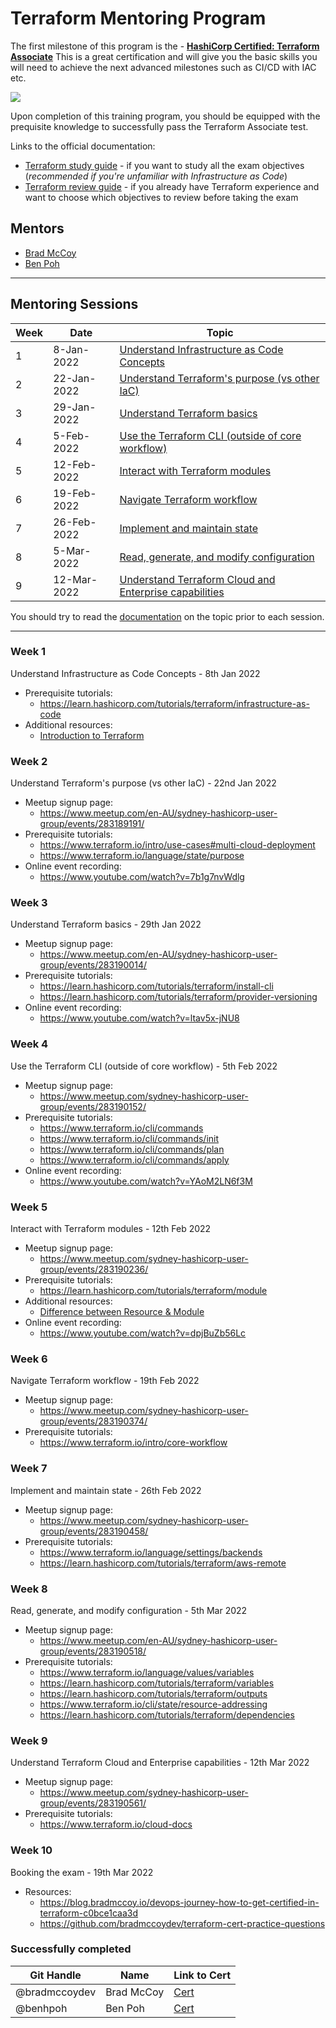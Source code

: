 # Terraform Mentoring Program

The first milestone of this program is the - [**HashiCorp Certified: Terraform Associate**](https://www.hashicorp.com/certification/terraform-associate) This is a great certification and will give you the basic skills you will need to achieve the next advanced milestones such as CI/CD with IAC etc.

<a href="https://www.hashicorp.com/certification/terraform-associate">
    <img src = "https://www.datocms-assets.com/2885/1586800192-terraformassociateweb.png?w=200"/>
</a>

Upon completion of this training program, you should be equipped with the prequisite knowledge to successfully pass the Terraform Associate test.

Links to the official documentation:
- [Terraform study guide](https://learn.hashicorp.com/tutorials/terraform/associate-study?in=terraform/certification) - if you want to study all the exam objectives (*recommended if you're unfamiliar with Infrastructure as Code*)
- [Terraform review guide](https://learn.hashicorp.com/tutorials/terraform/associate-review?in=terraform/certification) - if you already have Terraform experience and want to choose which objectives to review before taking the exam

## Mentors
- [Brad McCoy](https://github.com/bradmccoydev)
- [Ben Poh](https://github.com/benhpoh)

---
## Mentoring Sessions
| Week | Date | Topic |
| --- | --- | --- |
| 1 | 8-Jan-2022 | [Understand Infrastructure as Code Concepts](#week-1)|
| 2 | 22-Jan-2022 | [Understand Terraform's purpose (vs other IaC)](#week-2)|
| 3 | 29-Jan-2022 | [Understand Terraform basics](#week-3)|
| 4 | 5-Feb-2022 | [Use the Terraform CLI (outside of core workflow)](#week-4)|
| 5 | 12-Feb-2022 | [Interact with Terraform modules](#week-5)|
| 6 | 19-Feb-2022 | [Navigate Terraform workflow](#week-6)|
| 7 | 26-Feb-2022 | [Implement and maintain state](#week-7)|
| 8 | 5-Mar-2022 | [Read, generate, and modify configuration](#week-8)|
| 9 | 12-Mar-2022 | [Understand Terraform Cloud and Enterprise capabilities](#week-9)|

You should try to read the [documentation](https://learn.hashicorp.com/tutorials/terraform/associate-review?in=terraform/certification) on the topic prior to each session.

---
### Week 1
Understand Infrastructure as Code Concepts - 8th Jan 2022
- Prerequisite tutorials: 
    - https://learn.hashicorp.com/tutorials/terraform/infrastructure-as-code
- Additional resources:
    - [Introduction to Terraform](https://www.youtube.com/watch?v=2keKHXtvY5c)

### Week 2
Understand Terraform's purpose (vs other IaC) - 22nd Jan 2022
- Meetup signup page: 
    - https://www.meetup.com/en-AU/sydney-hashicorp-user-group/events/283189191/
- Prerequisite tutorials: 
    - https://www.terraform.io/intro/use-cases#multi-cloud-deployment
    - https://www.terraform.io/language/state/purpose
- Online event recording:
    - https://www.youtube.com/watch?v=7b1g7nvWdlg

### Week 3
Understand Terraform basics - 29th Jan 2022
- Meetup signup page: 
    - https://www.meetup.com/en-AU/sydney-hashicorp-user-group/events/283190014/
- Prerequisite tutorials: 
    - https://learn.hashicorp.com/tutorials/terraform/install-cli
    - https://learn.hashicorp.com/tutorials/terraform/provider-versioning
- Online event recording:
    - https://www.youtube.com/watch?v=ltav5x-jNU8

### Week 4
Use the Terraform CLI (outside of core workflow) - 5th Feb 2022
- Meetup signup page: 
    - https://www.meetup.com/sydney-hashicorp-user-group/events/283190152/
- Prerequisite tutorials: 
    - https://www.terraform.io/cli/commands
    - https://www.terraform.io/cli/commands/init
    - https://www.terraform.io/cli/commands/plan
    - https://www.terraform.io/cli/commands/apply
- Online event recording:
    - https://www.youtube.com/watch?v=YAoM2LN6f3M

### Week 5
Interact with Terraform modules - 12th Feb 2022
- Meetup signup page: 
    - https://www.meetup.com/sydney-hashicorp-user-group/events/283190236/
- Prerequisite tutorials: 
    - https://learn.hashicorp.com/tutorials/terraform/module
- Additional resources:
    - [Difference between Resource & Module](https://www.youtube.com/watch?v=fx7ESTJfV3o&t=1581s)
- Online event recording:
    - https://www.youtube.com/watch?v=dpjBuZb56Lc

### Week 6
Navigate Terraform workflow - 19th Feb 2022
- Meetup signup page: 
    - https://www.meetup.com/sydney-hashicorp-user-group/events/283190374/
- Prerequisite tutorials: 
    - https://www.terraform.io/intro/core-workflow

### Week 7
Implement and maintain state - 26th Feb 2022
- Meetup signup page: 
    - https://www.meetup.com/sydney-hashicorp-user-group/events/283190458/
- Prerequisite tutorials: 
    - https://www.terraform.io/language/settings/backends
    - https://learn.hashicorp.com/tutorials/terraform/aws-remote

### Week 8
Read, generate, and modify configuration - 5th Mar 2022
- Meetup signup page: 
    - https://www.meetup.com/en-AU/sydney-hashicorp-user-group/events/283190518/
- Prerequisite tutorials: 
    - https://www.terraform.io/language/values/variables
    - https://learn.hashicorp.com/tutorials/terraform/variables
    - https://learn.hashicorp.com/tutorials/terraform/outputs
    - https://www.terraform.io/cli/state/resource-addressing
    - https://learn.hashicorp.com/tutorials/terraform/dependencies

### Week 9
Understand Terraform Cloud and Enterprise capabilities - 12th Mar 2022
- Meetup signup page: 
    - https://www.meetup.com/sydney-hashicorp-user-group/events/283190561/
- Prerequisite tutorials: 
    - https://www.terraform.io/cloud-docs

### Week 10
Booking the exam - 19th Mar 2022
- Resources:
    - https://blog.bradmccoy.io/devops-journey-how-to-get-certified-in-terraform-c0bce1caa3d
    - https://github.com/bradmccoydev/terraform-cert-practice-questions

### Successfully completed
| Git Handle | Name | Link to Cert |
| --- | --- | --- |
| @bradmccoydev | Brad McCoy | [Cert](https://www.credly.com/badges/dd4f02af-2272-4a92-b10c-2c56079dc99d) |
| @benhpoh | Ben Poh | [Cert](https://www.credly.com/badges/5f6b3c10-681c-4d83-95e3-8b13fb724bc6) |
